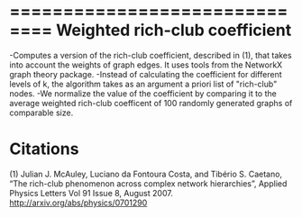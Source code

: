 ==============================
Weighted rich-club coefficient
==============================


-Computes a version of the rich-club coefficient, described in (1), that takes into account the weights of graph edges. It uses tools from the NetworkX graph theory package.
-Instead of calculating the coefficient for different levels of k, the algorithm takes as an argument a priori list of "rich-club" nodes.
-We normalize the value of the coefficient by comparing it to the average weighted rich-club coefficent of 100 randomly generated graphs of comparable size.

Citations
=========
(1) Julian J. McAuley, Luciano da Fontoura Costa, and Tibério S. Caetano, “The rich-club phenomenon across complex network hierarchies”, Applied Physics Letters Vol 91 Issue 8, August 2007. http://arxiv.org/abs/physics/0701290
